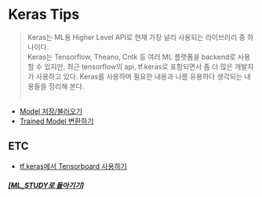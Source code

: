# Keras Tips

> Keras는 ML용 Higher Level API로 현재 가장 널리 사용되는 라이브러리 중 하나이다. <br>
> Keras는 Tensorflow, Theano, Cntk 등 여러 ML 플랫폼을 backend로 사용할 수 있지만,
> 최근 tensorflow의 api, tf.keras로 포함되면서 좀 더 많은 개발자가 사용하고 있다.
> Keras를 사용하며 필요한 내용과 나름 유용하다 생각되는 내용들을 정리해 본다. <br><br>

- [Model 저장/불러오기](https://github.com/elemag1414/ML_STUDY/blob/master/Keras/Model_Save_Load.md)
- [Trained Model 변환하기](https://github.com/elemag1414/ML_STUDY/blob/master/Tensorflow/Model_Conversion.md)

## ETC

- [tf.keras에서 Tensorboard 사용하기](keras_tensorbord.md)

##### [[ML_STUDY로 돌아기기]](https://github.com/elemag1414/ML_STUDY)
